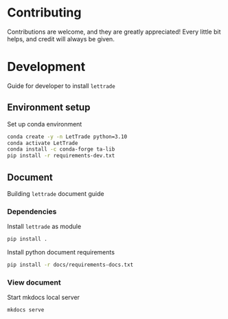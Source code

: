 # Contributing

Contributions are welcome, and they are greatly appreciated! Every little bit helps, and credit will always be given.

# Development

Guide for developer to install `lettrade`

## Environment setup

Set up conda environment

```sh
conda create -y -n LetTrade python=3.10
conda activate LetTrade
conda install -c conda-forge ta-lib
pip install -r requirements-dev.txt
```

## Document

Building `lettrade` document guide

### Dependencies

Install `lettrade` as module

```bash
pip install .
```

Install python document requirements

```bash
pip install -r docs/requirements-docs.txt
```

### View document

Start mkdocs local server

```bash
mkdocs serve
```
